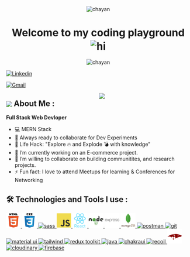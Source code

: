 <div align="center"> 
  <img src="https://user-images.githubusercontent.com/74038190/213910845-af37a709-8995-40d6-be59-724526e3c3d7.gif" alt="chayan" width="300"/> 
</div>

<h1 align="center">Welcome to my coding playground  <img src="https://user-images.githubusercontent.com/74038190/215283039-83bf4f37-3fe5-4d25-a42a-249d1a7e9e4f.gif" alt="hi" align="center" width="80"/> </h1>

<div align="center "> 
  <img src="https://komarev.com/ghpvc/?username=chayanrastogi&label=Visitors&color=B125EA&style=for-the-badge " alt="chayan" /> 
</div>

[![Linkedin](https://img.shields.io/badge/Linkedin-chayanrastogi-brightgreen?logo=linkedin&style=social)](https://www.linkedin.com/in/chayanrastogi88/)

[![Gmail](https://img.shields.io/badge/Gmail-cp.chayanrastogi@gmail.com-brightgreen?logo=gmail&style=social)](mailto:cp.chayanrastogi@gmail.com)

<img align='right' src="https://github-readme-stats.vercel.app/api/top-langs?username=chayanrastogi&show_icons=true&locale=en&layout=compact" width="250">

## <img align="center" src="https://media.giphy.com/media/WUlplcMpOCEmTGBtBW/giphy.gif" width="40"> **About Me :** 

**Full Stack Web Devloper**
- 💻 MERN Stack
- 🚀 Always ready to collaborate for Dev Experiments
- 🎯 Life Hack: "Explore 🔥 and Explode 💣 with knowledge"
- 🔭 I’m currently working on an E-commerce project.
- 👯 I’m willing to collaborate on building communitites, and research projects.
- ⚡ Fun fact: I love to attend Meetups for learning & Conferences for Networking
  
<h2 align="left">🛠️ Technologies and Tools I use :</h2>
<p align="left">
    <a href="https://www.w3.org/html/" target="_blank"> <img src="https://raw.githubusercontent.com/devicons/devicon/master/icons/html5/html5-original-wordmark.svg" alt="html5" width="40" height="40"/> </a>
    <a href="https://www.w3schools.com/css/" target="_blank"> <img src="https://raw.githubusercontent.com/devicons/devicon/master/icons/css3/css3-original-wordmark.svg" alt="css3" width="40" height="40"/> </a>
<a href="https://getbootstrap.com/" target="_blank"> <img src="https://getbootstrap.com/docs/5.3/assets/brand/bootstrap-logo-shadow.png" alt="sass" width="40" height="40"/> </a>
    <a href="https://developer.mozilla.org/en-US/docs/Web/JavaScript" target="_blank"> <img src="https://raw.githubusercontent.com/devicons/devicon/master/icons/javascript/javascript-original.svg" alt="javascript" width="40" height="40"/> </a>
<a href="https://reactjs.org/" target="_blank"> <img src="https://raw.githubusercontent.com/devicons/devicon/master/icons/react/react-original-wordmark.svg" alt="react" width="40" height="40"/> </a>
      <a href="https://nodejs.org" target="_blank"> <img src="https://raw.githubusercontent.com/devicons/devicon/master/icons/nodejs/nodejs-original-wordmark.svg" alt="nodejs" width="40" height="40"/> </a>
    <a href="https://expressjs.com" target="_blank"> <img src="https://raw.githubusercontent.com/devicons/devicon/master/icons/express/express-original-wordmark.svg" alt="express" width="40" height="40"/> </a>
    <a href="https://www.mongodb.com/" target="_blank"> <img src="https://raw.githubusercontent.com/devicons/devicon/master/icons/mongodb/mongodb-original-wordmark.svg" alt="mongodb" width="40" height="40"/> </a>
<a href="https://www.postman.com/" target="_blank"> <img src="https://www.vectorlogo.zone/logos/getpostman/getpostman-icon.svg" alt="postman" width="40" height="40"/> </a>
<a href="https://git-scm.com/" target="_blank"> <img src="https://www.vectorlogo.zone/logos/git-scm/git-scm-icon.svg" alt="git" width="40" height="40"/> </a>
<a href="https://mui.com/material-ui/" target="_blank"> <img src="https://mui.com/static/logo.png" alt="material ui" width="40" height="40"/> </a>
 <a href="https://tailwindcss.com/" target="_blank"> <img src="https://d3mxt5v3yxgcsr.cloudfront.net/courses/7443/course_7443_image.jpg" alt="tailwind" width="40" height="40"/> </a>
   <a href="https://redux-toolkit.js.org/" target="_blank"> <img src="https://redux-toolkit.js.org/img/redux_white.svg" alt="redux toolkit" width="40" height="40"/> </a>
  <a href="https://www.java.com/en/" target="_blank"> <img src="https://banner2.cleanpng.com/20181122/krs/kisspng-java-programming-language-selenium-computer-softwa-july-2-16-halab-4-dev-5bf78387a7bb41.028192901542947719687.jpg" alt="java" width="40" height="40"/> </a>
   <a href="https://chakra-ui.com/" target="_blank"> <img src="https://camo.githubusercontent.com/d5795bb8676d3cde9e4d19120a5697b379b2ea95bda265701509f44bd2e35663/68747470733a2f2f7777772e68617070796c69666563726561746f72732e636f6d2f77702f77702d636f6e74656e742f75706c6f6164732f323032322f30362f6368616b72612d75695f7469746c65322d343030783430302e706e67" alt="chakraui" width="40" height="40"/> </a>
    <a href="https://recoiljs.org/" target="_blank"> <img src="https://pbs.twimg.com/profile_images/1377116487933030410/kyyHFjc2_400x400.jpg" alt="recoil" width="40" height="40"/> </a>
     <a href="https://mongoosejs.com/" target="_blank"> <img src="https://raw.githubusercontent.com/github/explore/80688e429a7d4ef2fca1e82350fe8e3517d3494d/topics/mongoose/mongoose.png" alt="mongoose" width="40" height="40"/> </a>
      <a href="https://cloudinary.com/" target="_blank"> <img src="https://banner2.cleanpng.com/20180426/yce/kisspng-cloudinary-computer-software-software-as-a-service-5ae2211173ebf6.3513513815247690414748.jpg" alt="cloudinary" width="40" height="40"/> </a>  
 <a href="https://firebase.google.com/" target="_blank"> <img src="https://www.vectorlogo.zone/logos/firebase/firebase-icon.svg" alt="firebase" width="40" height="40"/> </a>
</p>
